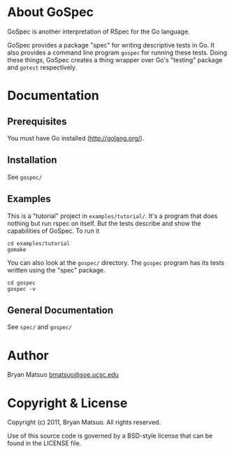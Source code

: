 About GoSpec
=============

GoSpec is another interpretation of RSpec for the Go language.

GoSpec provides a package "spec" for writing descriptive tests in Go. It also
provides a command line program `gospec` for running these tests. Doing these
things, GoSpec creates a thing wrapper over Go's "testing" package and `gotest`
respectively.

Documentation
=============

Prerequisites
-------------

You must have Go installed (http://golang.org/). 

Installation
-------------

See `gospec/`

Examples
--------

This is a "tutorial" project in `examples/tutorial/`. It's a program that does
nothing but run rspec on itself. But the tests describe and show the
capabilities of GoSpec. To run it

    cd examples/tutorial
    gomake

You can also look at the `gospec/` directory. The `gospec` program has its
tests written using the "spec" package.

    cd gospec
    gospec -v


General Documentation
---------------------

See `spec/` and `gospec/`

Author
======

Bryan Matsuo <bmatsuo@soe.ucsc.edu>

Copyright & License
===================

Copyright (c) 2011, Bryan Matsuo.
All rights reserved.

Use of this source code is governed by a BSD-style license that can be
found in the LICENSE file.
